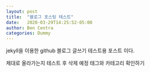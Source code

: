 ```yaml
---
layout: post
title:  "블로그 포스팅 테스트"
date:   2020-03-29T14:25:52-05:00
author: Ben Centra
categories: Dummy
---
```


jekyll을 이용한 github 블로그 글쓰기 테스트용 포스트 이다.

제대로 올라가는지 테스트 후 삭제 예정
태그와 카테고리 확인하기
